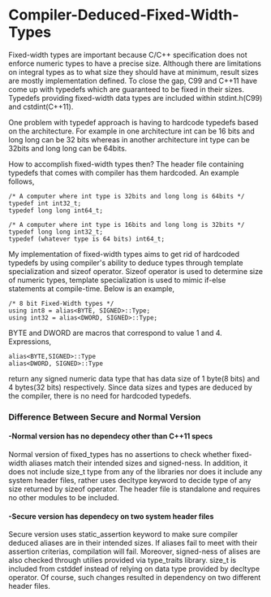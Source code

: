 # Compiler-Deduced-Fixed-Width-Types

Fixed-width types are important because C/C++ specification does not enforce numeric types to have a precise size. Although there are limitations on integral types as to what size they should have at minimum, result sizes are mostly implementation defined. To close the gap, C99 and C++11 have come up with typedefs which are guaranteed to be fixed in their sizes. Typedefs providing fixed-width data types are included within stdint.h(C99) and cstdint(C++11).

One problem with typedef approach is having to hardcode typedefs based on the architecture. For example in one architecture int can be 16 bits and long long can be 32 bits whereas in another architecture int type can be 32bits and long long can be 64bits.

How to accomplish fixed-width types then? The header file containing typedefs that comes with compiler has them hardcoded. An example follows,

    /* A computer where int type is 32bits and long long is 64bits */
    typedef int int32_t;
    typedef long long int64_t;
    
    /* A computer where int type is 16bits and long long is 32bits */
    typedef long long int32_t;
    typedef (whatever type is 64 bits) int64_t;
   
My implementation of fixed-width types aims to get rid of hardcoded typedefs by using compiler's ability to deduce types through template specialization and sizeof operator. Sizeof operator is used to determine size of numeric types, template specialization is used to mimic if-else statements at compile-time. Below is an example,

    /* 8 bit Fixed-Width types */
    using int8 = alias<BYTE, SIGNED>::Type;
    using int32 = alias<DWORD, SIGNED>::Type;
    
BYTE and DWORD are macros that correspond to value 1 and 4. Expressions,

    alias<BYTE,SIGNED>::Type
    alias<DWORD, SIGNED>::Type
    
return any signed numeric data type that has data size of 1 byte(8 bits) and 4 bytes(32 bits) respectively. Since data sizes and types are deduced by the compiler, there is no need for hardcoded typedefs.

### Difference Between Secure and Normal Version

#### -Normal version has no dependecy other than C++11 specs 
Normal version of fixed_types has no assertions to check whether fixed-width aliases match their intended sizes and signed-ness. In addition, it does not include size_t type from any of the libraries nor does it include any system header files, rather uses decltype keyword to decide type of any size returned by sizeof operator. The header file is standalone and requires no other modules to be included.

#### -Secure version has dependecy on two system header files
Secure version uses static_assertion keyword to make sure compiler deduced aliases are in their intended sizes. If aliases fail to meet with their assertion criterias, compilation will fail. Moreover, signed-ness of alises are also checked through utilies provided via type_traits library. size_t is included from cstddef instead of relying on data type provided by decltype operator. Of course, such changes resulted in dependency on two different header files. 
